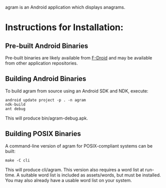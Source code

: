 agram is an Android application which displays anagrams.


Instructions for Installation:
==============================

Pre-built Android Binaries
--------------------------
Pre-built binaries are likely available from
[F-Droid](https://f-droid.org/repository/browse/?fdid=us.achromaticmetaphor.agram)
and may be available from other application repositories.

Building Android Binaries
-------------------------
To build agram from source using an Android SDK and NDK, execute:

    android update project -p . -n agram
    ndk-build
    ant debug

This will produce bin/agram-debug.apk.

Building POSIX Binaries
-----------------------
A command-line version of agram for POSIX-compliant systems can be built:

    make -C cli

This will produce cli/agram. This version also requires a word list at run-time.
A suitable word list is included as assets/words, but must be installed.
You may also already have a usable word list on your system.
